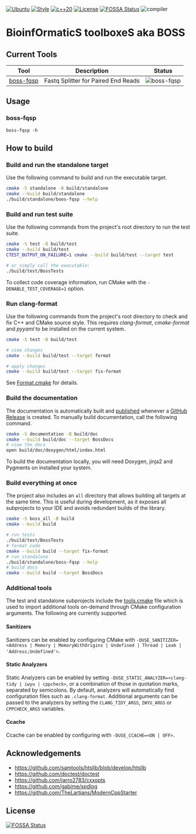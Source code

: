 [![Ubuntu](https://github.com/cauliyang/boss/actions/workflows/linux.yml/badge.svg)](https://github.com/cauliyang/boss/actions/workflows/linux.yml)
[![Style](https://github.com/cauliyang/boss/actions/workflows/style.yml/badge.svg)](https://github.com/cauliyang/boss/actions/workflows/style.yml)
[![c++20](https://img.shields.io/badge/C++-c%2B%2B20-green)](https://en.cppreference.com/w/cpp/20)
[![License](https://img.shields.io/github/license/cauliyang/boss)](https://github.com/cauliyang/boss/blob/main/LICENSE)
[![FOSSA Status](https://app.fossa.com/api/projects/git%2Bgithub.com%2Fcauliyang%2Fboss.svg?type=shield)](https://app.fossa.com/projects/git%2Bgithub.com%2Fcauliyang%2Fboss?ref=badge_shield)
![compiler](https://img.shields.io/badge/Compiler-GCC10%20%7C%20GCC11%20%7C%20GCC12-green)

# **B**ioinf**O**rmatic**S** toolboxe**S** aka **BOSS**

## Current Tools

| Tool                    | Description                         | Status                                                         |
|-------------------------|-------------------------------------|----------------------------------------------------------------|
| [boss-fqsp](#boss-fqsp) | Fastq Splitter for Paired End Reads | ![boss-fqsp](https://img.shields.io/badge/Version-1.0.0-green) | 




## Usage

### boss-fqsp

```console
boss-fqsp -h
```

## How to build

### Build and run the standalone target

Use the following command to build and run the executable target.

```bash
cmake -S standalone -B build/standalone
cmake --build build/standalone
./build/standalone/boos-fqsp --help
```

### Build and run test suite

Use the following commands from the project's root directory to run the test suite.

```bash
cmake -S test -B build/test
cmake --build build/test
CTEST_OUTPUT_ON_FAILURE=1 cmake --build build/test --target test

# or simply call the executable: 
./build/test/BossTests
```

To collect code coverage information, run CMake with the `-DENABLE_TEST_COVERAGE=1` option.

### Run clang-format

Use the following commands from the project's root directory to check and fix C++ and CMake source style.
This requires _clang-format_, _cmake-format_ and _pyyaml_ to be installed on the current system.

```bash
cmake -S test -B build/test

# view changes
cmake --build build/test --target format

# apply changes
cmake --build build/test --target fix-format
```

See [Format.cmake](https://github.com/TheLartians/Format.cmake) for details.

### Build the documentation

The documentation is automatically built and [published](https://thelartians.github.io/ModernCppStarter) whenever
a [GitHub Release](https://help.github.com/en/github/administering-a-repository/managing-releases-in-a-repository) is
created.
To manually build documentation, call the following command.

```bash
cmake -S documentation -B build/doc
cmake --build build/doc --target BossDocs
# view the docs
open build/doc/doxygen/html/index.html
```

To build the documentation locally, you will need Doxygen, jinja2 and Pygments on installed your system.

### Build everything at once

The project also includes an `all` directory that allows building all targets at the same time.
This is useful during development, as it exposes all subprojects to your IDE and avoids redundant builds of the library.

```bash
cmake -S boss_all -B build
cmake --build build

# run tests
./build/test/BossTests
# format code
cmake --build build --target fix-format
# run standalone
./build/standalone/boss-fqsp --help
# build docs
cmake --build build --target BossDocs
```

### Additional tools

The test and standalone subprojects include the [tools.cmake](cmake/tools.cmake) file which is used to import additional
tools on-demand through CMake configuration arguments.
The following are currently supported.

#### Sanitizers

Sanitizers can be enabled by configuring CMake
with `-DUSE_SANITIZER=<Address | Memory | MemoryWithOrigins | Undefined | Thread | Leak | 'Address;Undefined'>`.

#### Static Analyzers

Static Analyzers can be enabled by setting `-DUSE_STATIC_ANALYZER=<clang-tidy | iwyu | cppcheck>`, or a combination of
those in quotation marks, separated by semicolons.
By default, analyzers will automatically find configuration files such as `.clang-format`.
Additional arguments can be passed to the analyzers by setting the `CLANG_TIDY_ARGS`, `IWYU_ARGS` or `CPPCHECK_ARGS`
variables.

#### Ccache

Ccache can be enabled by configuring with `-DUSE_CCACHE=<ON | OFF>`.

## Acknowledgements

- https://github.com/samtools/htslib/blob/develop/htslib
- https://github.com/doctest/doctest
- https://github.com/jarro2783/cxxopts
- https://github.com/gabime/spdlog
- https://github.com/TheLartians/ModernCppStarter

## License
[![FOSSA Status](https://app.fossa.com/api/projects/git%2Bgithub.com%2Fcauliyang%2Fboss.svg?type=large)](https://app.fossa.com/projects/git%2Bgithub.com%2Fcauliyang%2Fboss?ref=badge_large)